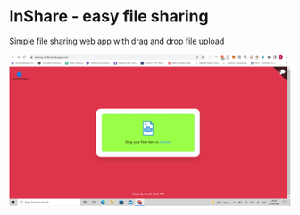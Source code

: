 # InShare - easy file sharing
Simple file sharing web app with drag and drop file upload

![Home Page](HomeScreen.png)

